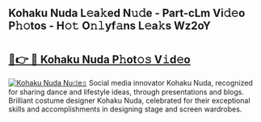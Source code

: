## Kohaku Nuda L𝚎a𝚔ed N𝚞𝚍e - Part-cLm Vi𝚍𝚎o P𝚑𝚘tos - H𝚘𝚝 O𝚗𝚕yf𝚊ns L𝚎a𝚔s Wz2oY

# <h2><a href="http://kf1t0g.oniu.top/?m=Kohaku+Nuda">🔗👉 🔴 Kohaku Nuda P𝚑ot𝚘𝚜 V𝚒d𝚎o</a></h2>

[![Kohaku Nuda Nu𝚍e𝚜](https://i.imgur.com/0qMVB7G.gif)](http://kf1t0g.oniu.top/?m=Kohaku+Nuda)
Social media innovator Kohaku Nuda, recognized for sharing dance and lifestyle ideas, through presentations and blogs. Brilliant costume designer Kohaku Nuda, celebrated for their exceptional skills and accomplishments in designing stage and screen wardrobes.  
